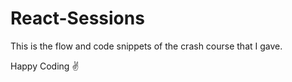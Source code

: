 # React-Sessions
This is the flow and code snippets of the crash course that I gave.

Happy Coding ✌
